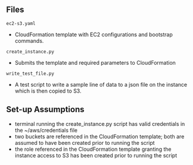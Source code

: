 ## Files

`ec2-s3.yaml`
- CloudFormation template with EC2 configurations and bootstrap commands.

`create_instance.py`
- Submits the template and required parameters to CloudFormation

`write_test_file.py`
- A test script to write a sample line of data to a json file on the instance which is then copied to S3.

## Set-up Assumptions
- terminal running the create_instance.py script has valid credentials in the ~/aws/credentials file
- two buckets are referenced in the CloudFormation template; both are assumed to have been created prior to running the script
- the role referenced in the CloudFormation template granting the instance access to S3 has been created prior to running the script